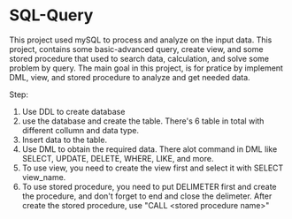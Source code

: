 # SQL-Query
This project used mySQL to process and analyze on the input data. This project, contains some basic-advanced query, create view, and some stored procedure that used to search data, calculation, and solve some problem by query. The main goal in this project, is for pratice by implement DML, view, and stored procedure to analyze and get needed data.

Step:
1. Use DDL to create database
2. use the database and create the table. There's 6 table in total with different collumn and data type.
3. Insert data to the table.
4. Use DML to obtain the required data. There alot command in DML like SELECT, UPDATE, DELETE, WHERE, LIKE, and more. 
5. To use view, you need to create the view first and select it with SELECT view_name.
6. To use stored procedure, you need to put DELIMETER first and create the procedure, and don't forget to end and close the delimeter. After create the stored procedure, use "CALL \<stored procedure name>"

